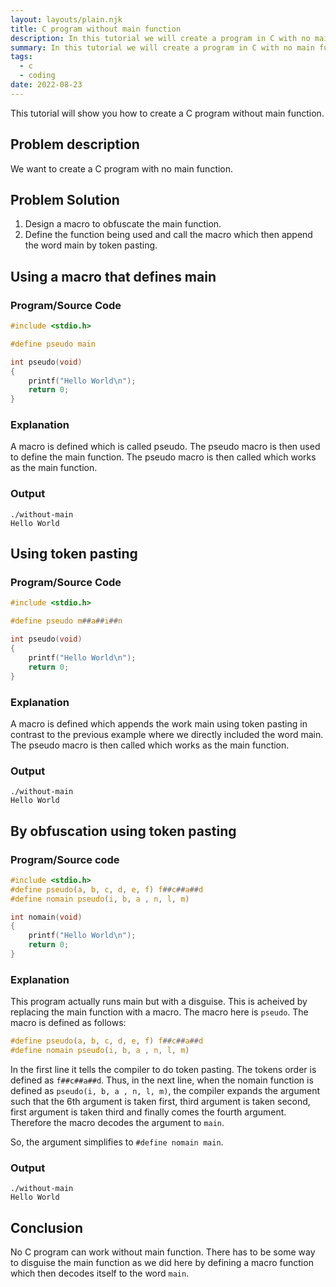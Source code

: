 ```yaml
---
layout: layouts/plain.njk
title: C program without main function
description: In this tutorial we will create a program in C with no main function.
summary: In this tutorial we will create a program in C with no main function.
tags:
  - c
  - coding
date: 2022-08-23
---
```


This tutorial will show you how to create a C program without main function.

## Problem description

We want to create a C program with no main function.

## Problem Solution

1. Design a macro to obfuscate the main function.
2. Define the function being used and call the macro which then append the word main by token pasting.


## Using a macro that defines main 

### Program/Source Code

```c
#include <stdio.h>

#define pseudo main

int pseudo(void)
{
    printf("Hello World\n");
    return 0;
}
```

### Explanation

A macro is defined which is called pseudo. The pseudo macro is then used to define the main function. The pseudo macro is then called which works as the main function.

### Output

```
./without-main
Hello World
```

## Using token pasting

### Program/Source Code

```c
#include <stdio.h>

#define pseudo m##a##i##n

int pseudo(void)
{
    printf("Hello World\n");
    return 0;
}
```

### Explanation

A macro is defined which appends the work main using token pasting in contrast to the previous example where we directly included the word main. The pseudo macro is then called which works as the main function.

### Output

```
./without-main
Hello World
```

## By obfuscation using token pasting

### Program/Source code

```c
#include <stdio.h>
#define pseudo(a, b, c, d, e, f) f##c##a##d
#define nomain pseudo(i, b, a , n, l, m)

int nomain(void)
{
    printf("Hello World\n");
    return 0;
}
```

### Explanation

This program actually runs main but with a disguise. This is acheived by replacing the main function with a macro. The macro here is `pseudo`. The macro is defined as follows:

```c
#define pseudo(a, b, c, d, e, f) f##c##a##d
#define nomain pseudo(i, b, a , n, l, m)
```

In the first line it tells the compiler to do token pasting. The tokens order is defined as `f##c##a##d`. Thus, in the next line, when the nomain function is defined as `pseudo(i, b, a , n, l, m)`, the compiler expands the argument such that the 6th argument is taken first, third argument is taken second, first argument is taken third and finally comes the fourth argument. Therefore the macro decodes the argument to `main`.

So, the argument simplifies to `#define nomain main`.


### Output

```
./without-main
Hello World
```

## Conclusion

No C program can work without main function. There has to be some way to disguise the main function as we did here by defining a macro function which then decodes itself to the word `main`.
